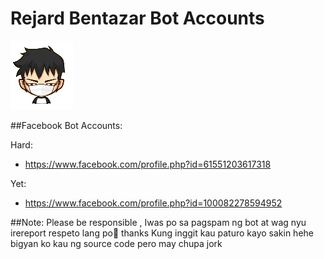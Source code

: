 # Rejard Bentazar Bot Accounts

![Project Image](leechshares.png)

##Facebook Bot Accounts:

Hard:
 - https://www.facebook.com/profile.php?id=61551203617318
 
 Yet: 
 - https://www.facebook.com/profile.php?id=100082278594952
 
##Note:
Please be responsible , Iwas po sa pagspam ng bot at wag nyu irereport respeto lang po🤗 thanks 
Kung inggit kau paturo kayo sakin hehe bigyan ko kau ng source code pero may chupa jork
